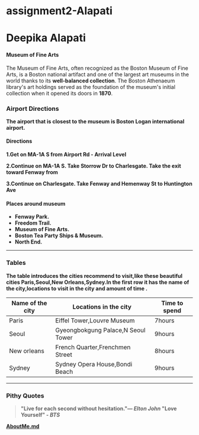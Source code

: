 # assignment2-Alapati

 # Deepika Alapati

#### Museum of Fine Arts
The Museum of Fine Arts, often recognized as the Boston Museum of Fine Arts, is a Boston national artifact and one of the largest art museums in the world thanks to its **well-balanced collection**. The Boston Athenaeum library's art holdings served as the foundation of the museum's initial collection when it opened its doors in **1870**.<b>

### Airport Directions
The airport that is closest to the museum is Boston Logan international airport.

#### Directions
1.Get on MA-1A S from Airport Rd - Arrival Level

2.Continue on MA-1A S. Take Storrow Dr to Charlesgate. Take the exit toward Fenway from

3.Continue on Charlesgate. Take Fenway and Hemenway St to Huntington Ave

#### Places around museum
* Fenway Park.
* Freedom Trail.
* Museum of Fine Arts.
* Boston Tea Party Ships & Museum.
* North End.

-------------------------------------------------------------------
### Tables
The table introduces the cities recommend to visit,like these beautiful cities Paris,Seoul,New Orleans,Sydney.In the first row it has the name of the city,locations to visit in the city and amount of time .

|Name of the city|Locations in the city             |Time to spend|
|----------------|----------------------------------|-------------|
|Paris           |Eiffel Tower,Louvre Museum        |7hours       |
|Seoul           |Gyeongbokgung Palace,N Seoul Tower|9hours       |
|New orleans     |French Quarter,Frenchmen Street   |8hours       |
|Sydney          |Sydney Opera House,Bondi Beach    |9hours       |


-------------------------------------------------------------------

### Pithy Quotes

> "Live for each second without hesitation."— *Elton John*
> "Love Yourself" - *BTS*




[AboutMe.md](C:\Users\s550002\Desktop\webapps-repos\assignment2-Alapati\AboutMe.md)